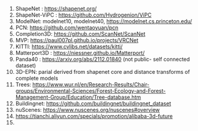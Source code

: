 1. ShapeNet : https://shapenet.org/
2. ShapeNet-ViPC : https://github.com/Hydrogenion/ViPC
3. ModelNet: modelnet10, modelnet40, https://modelnet.cs.princeton.edu/
4. PCN: https://github.com/wentaoyuan/pcn
5. Completion3D: https://github.com/ScanNet/ScanNet
6. MVP: https://paul007pl.github.io/projects/VRCNet
7. KITTI: https://www.cvlibs.net/datasets/kitti/
8. Matterport3D : https://niessner.github.io/Matterport/
9. Panda40 : https://arxiv.org/abs/2112.01840 (not public- self connected dataset)
10. 3D-EPN: parial derived from shapenet core and distance transforms of complete models
11. Trees: https://www.wur.nl/en/Research-Results/Chair-groups/Environmental-Sciences/Forest-Ecology-and-Forest-Management-Group/Education/Tree-database.htm
12. Buildingnet: https://github.com/buildingnet/buildingnet_dataset
13. nuScenes: https://www.nuscenes.org/nuscenes#overview
14. https://tianchi.aliyun.com/specials/promotion/alibaba-3d-future
15. 


